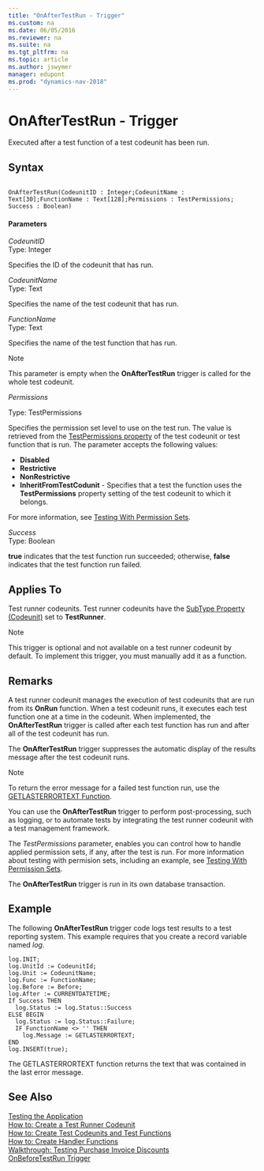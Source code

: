 ```yaml
---
title: "OnAfterTestRun - Trigger"
ms.custom: na
ms.date: 06/05/2016
ms.reviewer: na
ms.suite: na
ms.tgt_pltfrm: na
ms.topic: article
ms.author: jswymer
manager: edupont
ms.prod: "dynamics-nav-2018"
---
```

# OnAfterTestRun - Trigger
Executed after a test function of a test codeunit has been run.  
  
## Syntax  
  
```  
  
OnAfterTestRun(CodeunitID : Integer;CodeunitName : Text[30];FunctionName : Text[128];Permissions : TestPermissions; Success : Boolean)  
```  
  
#### Parameters  
*CodeunitID*  
Type: Integer  
  
Specifies the ID of the codeunit that has run.  
  
*CodeunitName*  
Type: Text  
  
Specifies the name of the test codeunit that has run.  
  
*FunctionName*  
Type: Text  
  
Specifies the name of the test function that has run.  
  
> [!NOTE]  
>  This parameter is empty when the **OnAfterTestRun** trigger is called for the whole test codeunit.  
  
*Permissions*

Type: TestPermissions

Specifies the permission set level to use on the test run. The value is retrieved from the [TestPermissions property](testing-permissionsets.md) of the test codeunit or test function that is run. The parameter accepts the following values:

*   **Disabled**
*   **Restrictive**
*   **NonRestrictive**
*   **InheritFromTestCodunit** - Specifies that a test the function uses the **TestPermissions** property setting of the test codeunit to which it belongs.

For more information, see [Testing With Permission Sets](testing-permissionsets.md). 
  
 *Success*  
 Type: Boolean  
  
 **true** indicates that the test function run succeeded; otherwise, **false** indicates that the test function run failed.  
  
## Applies To  
 Test runner codeunits. Test runner codeunits have the [SubType Property \(Codeunit\)](SubType-Property--Codeunit-.md) set to **TestRunner**.  
  
> [!NOTE]  
>  This trigger is optional and not available on a test runner codeunit by default. To implement this trigger, you must manually add it as a function.  
  
## Remarks  
 A test runner codeunit manages the execution of test codeunits that are run from its **OnRun** function. When a test codeunit runs, it executes each test function one at a time in the codeunit. When implemented, the **OnAfterTestRun** trigger is called after each test function has run and after all of the test codeunit has run.

The **OnAfterTestRun** trigger suppresses the automatic display of the results message after the test codeunit runs.

> [!NOTE]  
>  To return the error message for a failed test function run, use the [GETLASTERRORTEXT Function](GETLASTERRORTEXT-Function.md).  
  

You can use the **OnAfterTestRun** trigger to perform post-processing, such as logging, or to automate tests by integrating the test runner codeunit with a test management framework.

The *TestPermissions* parameter, enables you can control how to handle applied permission sets, if any, after the test is run. For more information about testing with permision sets, including an example, see [Testing With Permission Sets](testing-permissionsets.md).

The **OnAfterTestRun** trigger is run in its own database transaction.

  
## Example  
 The following **OnAfterTestRun** trigger code logs test results to a test reporting system. This example requires that you create a record variable named *log*.  
  
```  
log.INIT;  
log.UnitId := CodeunitId;  
log.Unit := CodeunitName;  
log.Func := FunctionName;  
log.Before := Before;  
log.After := CURRENTDATETIME;  
If Success THEN  
  log.Status := log.Status::Success  
ELSE BEGIN  
  log.Status := log.Status::Failure;  
  IF FunctionName <> '' THEN  
    log.Message := GETLASTERRORTEXT;  
END  
log.INSERT(true);  
```  
  
 The GETLASTERRORTEXT function returns the text that was contained in the last error message.  
  
## See Also  
 [Testing the Application](Testing-the-Application.md)   
 [How to: Create a Test Runner Codeunit](How-to--Create-a-Test-Runner-Codeunit.md)   
 [How to: Create Test Codeunits and Test Functions](How-to--Create-Test-Codeunits-and-Test-Functions.md)   
 [How to: Create Handler Functions](How-to--Create-Handler-Functions.md)   
 [Walkthrough: Testing Purchase Invoice Discounts](Walkthrough--Testing-Purchase-Invoice-Discounts.md)   
 [OnBeforeTestRun Trigger](OnBeforeTestRun-Trigger.md)